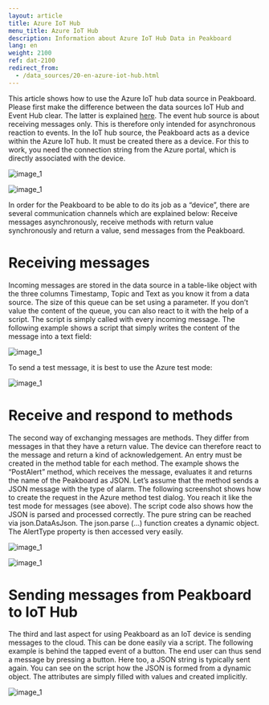 ```yaml
---
layout: article
title: Azure IoT Hub
menu_title: Azure IoT Hub
description: Information about Azure IoT Hub Data in Peakboard
lang: en
weight: 2100
ref: dat-2100
redirect_from:
  - /data_sources/20-en-azure-iot-hub.html
---
```

This article shows how to use the Azure IoT hub data source in Peakboard. Please first make the difference between the data sources IoT Hub and Event Hub clear. The latter is explained [here](/data_sources/19-en-azure-event-hub.html). The event hub source is about receiving messages only. This is therefore only intended for asynchronous reaction to events. In the IoT hub source, the Peakboard acts as a device within the Azure IoT hub. It must be created there as a device. For this to work, you need the connection string from the Azure portal, which is directly associated with the device.

![image_1](/assets/images/data-sources/azure-iot-hub/datenquellen-iot-hub-01.png)

![image_1](/assets/images/data-sources/azure-iot-hub/datenquellen-iot-hub-02.png)


In order for the Peakboard to be able to do its job as a “device”, there are several communication channels which are explained below: Receive messages asynchronously, receive methods with return value synchronously and return a value, send messages from the Peakboard.

# Receiving messages

Incoming messages are stored in the data source in a table-like object with the three columns Timestamp, Topic and Text as you know it from a data source. The size of this queue can be set using a parameter. If you don’t value the content of the queue, you can also react to it with the help of a script. The script is simply called with every incoming message. The following example shows a script that simply writes the content of the message into a text field:

![image_1](/assets/images/data-sources/azure-iot-hub/datenquellen-iot-hub-03.png)


To send a test message, it is best to use the Azure test mode:



![image_1](/assets/images/data-sources/azure-iot-hub/datenquellen-iot-hub-04.png)

# Receive and respond to methods

The second way of exchanging messages are methods. They differ from messages in that they have a return value. The device can therefore react to the message and return a kind of acknowledgement. An entry must be created in the method table for each method. The example shows the “PostAlert” method, which receives the message, evaluates it and returns the name of the Peakboard as JSON. Let’s assume that the method sends a JSON message with the type of alarm. The following screenshot shows how to create the request in the Azure method test dialog. You reach it like the test mode for messages (see above). The script code also shows how the JSON is parsed and processed correctly. The pure string can be reached via json.DataAsJson. The json.parse (…) function creates a dynamic object. The AlertType property is then accessed very easily.

![image_1](/assets/images/data-sources/azure-iot-hub/datenquellen-iot-hub-05.png)

![image_1](/assets/images/data-sources/azure-iot-hub/datenquellen-iot-hub-06.png)

# Sending messages from Peakboard to IoT Hub

The third and last aspect for using Peakboard as an IoT device is sending messages to the cloud. This can be done easily via a script. The following example is behind the tapped event of a button. The end user can thus send a message by pressing a button. Here too, a JSON string is typically sent again. You can see on the script how the JSON is formed from a dynamic object. The attributes are simply filled with values and created implicitly.

![image_1](/assets/images/data-sources/azure-iot-hub/datenquellen-iot-hub-07.png)

